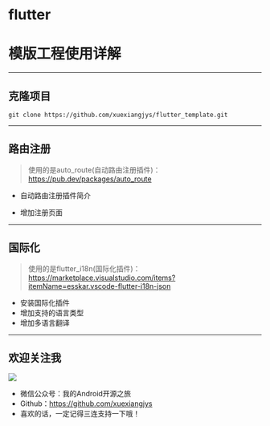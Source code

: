 # flutter

# 模版工程使用详解

---

## 克隆项目

```
git clone https://github.com/xuexiangjys/flutter_template.git
```

---

## 路由注册

> 使用的是auto_route(自动路由注册插件)：https://pub.dev/packages/auto_route

* 自动路由注册插件简介

* 增加注册页面

---

## 国际化

> 使用的是flutter_i18n(国际化插件)：https://marketplace.visualstudio.com/items?itemName=esskar.vscode-flutter-i18n-json

* 安装国际化插件
* 增加支持的语言类型
* 增加多语言翻译

---

## 欢迎关注我

![](https://img.rruu.net/image/5f871cffe209c)

* 微信公众号：我的Android开源之旅
* Github：https://github.com/xuexiangjys
* 喜欢的话，一定记得三连支持一下哦！
